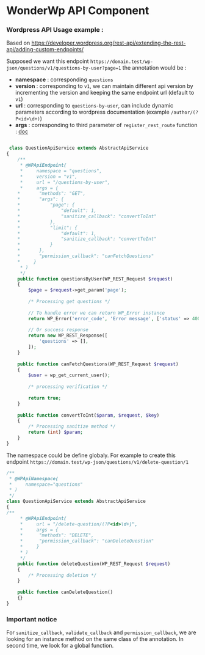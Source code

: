 # WonderWp API Component

### Wordpress API Usage example :

Based on https://developer.wordpress.org/rest-api/extending-the-rest-api/adding-custom-endpoints/

Supposed we want this endpoint `https://domain.test/wp-json/questions/v1/questions-by-user?page=1` the annotation would be :
- **namespace** : corresponding `questions`
- **version** : corresponding to `v1`, we can maintain different api version by incrementing the version and keeping the same endpoint url (default to `v1`)
- **url** : corresponding to `questions-by-user`, can include dynamic parameters according to wordpress documentation (example `/author/(?P<id>\d+)`)
- **args** : corresponding to third parameter of `register_rest_route` function : [doc](https://developer.wordpress.org/rest-api/extending-the-rest-api/adding-custom-endpoints/#arguments)

```php

 class QuestionApiService extends AbstractApiService
{
    /**
     * @WPApiEndpoint(
     *     namespace = "questions",
     *     version = "v1",
     *     url = "/questions-by-user",
     *     args = {
    *       "methods": "GET",
    *       "args": {
    *           "page": {
    *               "default": 1,
    *               "sanitize_callback": "convertToInt"
    *           }, 
    *           "limit": {
    *               "default": 1,
    *               "sanitize_callback": "convertToInt"
    *           }
    *       },
    *       "permission_callback": "canFetchQuestions"
    *     }
     * )
     */
    public function questionsByUser(WP_REST_Request $request)
    {
        $page = $request->get_param('page');
        
        /* Processing get questions */
        
        // To handle error we can return WP_Error instance
        return WP_Error('error_code', 'Error message', ['status' => 400]);
    
        // Or success response
        return new WP_REST_Response([
            'questions' => [],
        ]);
    }
    
    public function canFetchQuestions(WP_REST_Request $request) 
    {
        $user = wp_get_current_user();
        
        /* processing verification */
        
        return true;
    }
    
    public function convertToInt($param, $request, $key)
    {
        /* Processing sanitize method */
        return (int) $param;
    }
}
```

The namespace could be define globaly.
For example to create this endpoint `https://domain.test/wp-json/questions/v1/delete-question/1` 

```php
/**
 * @WPApiNamespace(
 *     namespace="questions"
 * )
 */
class QuestionApiService extends AbstractApiService
{
/**
     * @WPApiEndpoint(
     *     url = "/delete-question/(?P<id>\d+)",
     *     args = {
     *      "methods": "DELETE",
     *      "permission_callback": "canDeleteQuestion"
     *     }
     * )
     */
    public function deleteQuestion(WP_REST_Request $request)
    {
        /* Processing deletion */
    }
    
    public function canDeleteQuestion()
    {}
}
```

### Important notice

For `sanitize_callback`, `validate_callback` and `permission_callback`, we are looking for an instance method on the same class of the annotation.
In second time, we look for a global function.
